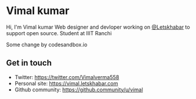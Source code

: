 # Vimal kumar
Hi, I'm Vimal kumar Web designer and devloper working on [@Letskhabar](https://github.com/letskhabar) to support open source. Student at IIIT Ranchi

Some change by codesandbox.io

## Get in touch
- Twitter: https://twitter.com/Vimalverma558
- Personal site: https://vimal.letskhabar.com
- Github community: https://github.community/u/vimal
